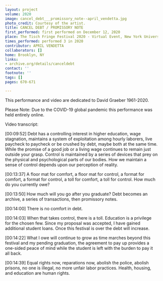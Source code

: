 ```yaml
---
layout: project
volume: 2020
image: cancel_debt___promissory_note--april_vendetta.jpg
photo_credit: Courtesy of the artist.
title: CANCEL DEBT / PROMISSORY NOTE
first_performed: first performed on December 12, 2020
place: The Tisch Fringe Festival 2020 - Virtual Event, New York University
times_performed: performed 3 in 2020
contributor: APRIL VENDETTA
collaborators: []
home: Brooklyn, NY
links:
- archive.org/details/canceldebt
contact: ''
footnote: ''
tags: []
pages: 670-671

---
```


This performance and video are dedicated to David Graeber 1961-2020.

Please Note: Due to the COVID-19 global pandemic this performance was held entirely online.

Video transcript:

[00:09:52] Debt has a controlling interest in higher education, wage stagnation, maintains a system of exploitation among hourly laborers, live paycheck to paycheck or be crushed by debt, maybe both at the same time. While the promise of a good job or a living wage continues to remain just outside your grasp. Control is maintained by a series of devices that prey on the physical and psychological parts of our bodies. How we maintain a sense of control depends upon our perception of reality.

[00:13:37] A floor mat for comfort, a floor mat for control, a format for comfort, a format for control, a toll for comfort, a toll for control. How much do you currently owe?

[00:13:50] How much will you go after you graduate? Debt becomes an archive, a series of transactions, then promissory notes.

[00:14:00] There is no comfort in debt.

[00:14:03] When that takes control, there is a toll. Education is a privilege for the chosen few. Since my proposal was accepted, I have gained additional student loans. Once this festival is over the debt will increase.

[00:14:22] What I owe will continue to grow as time marches beyond this festival and my pending graduation, the agreement to pay up provides a one-sided peace of mind while the student is left with the burden to pay it all back.

[00:14:39] Equal rights now, reparations now, abolish the police, abolish prisons, no one is illegal, no more unfair labor practices. Health, housing, and education are human rights.

